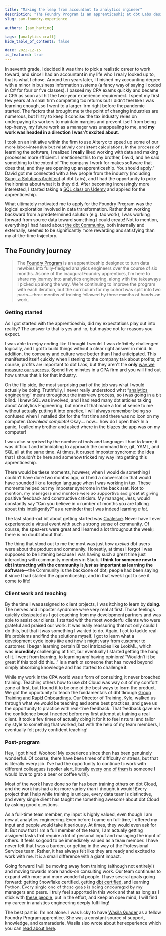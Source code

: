 ```yaml
---
title: "Making the leap from accountant to analytics engineer"
description: "The Foundry Program is an apprenticeship at dbt Labs designed to turn data newbies into fully-fledged analytics engineers over the course of six months. As one of the inaugural foundry apprentices, Sam shares his journey into the practice of analytics engineering."
slug: sam-foundry-experience

authors: [sam_harting]

tags: [analytics craft]
hide_table_of_contents: false

date: 2022-12-15
is_featured: true
---
```


In seventh grade, I decided it was time to pick a realistic career to work toward, and since I had an accountant in my life who I really looked up to, that is what I chose. Around ten years later, I finished my accounting degree with a minor in business information systems (a fancy way of saying I coded in C# for four or five classes). I passed my CPA exams quickly and became a CPA as soon as I hit the two-year experience requirement. I spent my first few years at a small firm completing tax returns but I didn't feel like I was learning enough, so I went to a larger firm right before the pandemic started. The factors that brought me to the point of changing industries are numerous, but I’ll try to keep it concise: the tax industry relies on underpaying its workers to maintain margins and prevent itself from being top-heavy, my future work as a manager was unappealing to me, and **my work was headed in a direction I wasn’t excited about**.

<!--truncate-->

I took on an initiative within the firm to use Alteryx to speed up some of our more labor-intensive but relatively consistent calculations. In the process of learning the software, I realized I **really** liked working with data and making processes more efficient. I mentioned this to my brother, David, and he said something to the extent of “the company I work for makes software that does that, and they are opening up an apprenticeship. You should apply.” David got me connected with a few people from the industry (including [Sung, a Solutions Architect](https://docs.getdbt.com/author/sung_chung) at dbt Labs), and I had the opportunity to poke their brains about what it is they did. After becoming increasingly more interested, I started taking a [SQL class on Udemy](https://www.udemy.com/course/the-complete-sql-bootcamp/) and applied for the apprenticeship.

What ultimately motivated me to apply for the Foundry Program was the logical exploration involved in data transformation. Rather than working backward from a predetermined solution (e.g. tax work), I was working forward from source data toward something I could create! Not to mention, everything I had heard about [the dbt Community](https://www.getdbt.com/community/join-the-community/), both internally and externally, seemed to be significantly more rewarding and satisfying than my at-the-time trajectory.

## The Foundry journey

> The [Foundry Program](https://www.getdbt.com/blog/announcing-the-foundry-program/) is an apprenticeship designed to turn data newbies into fully-fledged analytics engineers over the course of six months. As one of the inaugural Foundry apprentices, I’m here to share my journey into analytics engineering, along with the takeaways I picked up along the way. We’re continuing to improve the program with each iteration, but the curriculum for my cohort was split into two parts—three months of training followed by three months of hands-on work.

### Getting started

As I got started with the apprenticeship, did my expectations play out into reality? The answer to that is yes and no, but maybe not for reasons you expect.

I was able to enjoy coding like I thought I would. I was definitely challenged logically, and I got to build things without a clear right answer in mind. In addition, the company and culture were better than I had anticipated. This manifested itself quickly when listening to the company talk about profits; of course, profits are important to dbt Labs, but they aren't the **only** [way we measure our success](https://github.com/dbt-labs/corp/blob/main/values.md). Spend five minutes in a CPA firm and you will find out how untrue that is for that industry.

On the flip side, the most surprising part of the job was what I would actually be doing. Truthfully, I never really understood what “[analytics engineering](https://www.getdbt.com/what-is-analytics-engineering/)” meant throughout the interview process, so I was going in a bit blind. I knew SQL was involved, and I had read many dbt articles talking about Analytics Engineering, but none of that made a ton of sense to me without actually putting it into practice. I will always remember being so confused when I installed dbt for the first time and there was no icon on my computer. *Download complete!* Okay…. now… how do I open this? In a panic, I called my brother and asked where in the blazes the app was on my computer!

I was also surprised by the number of tools and languages I had to learn; it was difficult and intimidating to approach the command line, git, YAML, and SQL all at the same time. At times, it caused imposter syndrome: the idea that I shouldn’t be here and somehow tricked my way into getting this apprenticeship. 

There would be these moments, however, when I would do something I couldn’t have done two months ago, or I held a conversation that would have sounded like a foreign language when I was working in tax. These moments helped put my imposter syndrome in the back seat. Not to mention, my managers and mentors were so supportive and great at giving positive feedback and constructive criticism. My manager, Jess, would constantly say “Can you believe in x number of months you are talking about this intelligently?” as a reminder that I was indeed learning *a lot*.

The last stand-out bit about getting started was [Coalesce](https://coalesce.getdbt.com/). Never have I ever experienced a virtual event with such a strong sense of community. Of course, the speakers were great and I learned a lot throughout the week; there is no doubt about that. 

The thing that stood out to me the most was just *how excited* dbt users were about the product and community. Honestly, at times I forgot I was supposed to be listening because I was having such a great time just interacting with community members in Slack. **I think for someone new to dbt interacting with the community is *just* as important as learning the software**—the Community is the backbone of dbt; people had been saying it since I had started the apprenticeship, and in that week I got to see it come to life!

### Client work and teaching

By the time I was assigned to client projects, I was itching to learn by **doing**. The nerves and imposter syndrome were very real at first. Those feelings quickly dissipated as I got coaching from my development partners and was able to assist our clients. I started with the most wonderful clients who were grateful and praised our work. It was really reassuring that not only could I do this, but that it was something I wanted to do. Again, I got to tackle real-life problems and find the solutions myself. I got to learn what a development cycle looks like and how it might vary from customer to customer. I began learning certain BI tool intricacies like LookML, which was **incredibly** challenging at first, but eventually I started getting the hang of it. I went from learning, to learning *and* having opinions! “Wouldn’t it be great if this tool did this…” is a mark of someone that has moved beyond simply absorbing knowledge and has started to challenge it.

While my work in the CPA world was a form of consulting, it never broached training. Teaching others how to use dbt Cloud was way out of my comfort zone at first, but I found it to be one of the best ways to learn the product. We got the opportunity to teach the fundamentals of dbt through [Group Training and Rapid Onboardings](https://www.getdbt.com/dbt-labs/services/). Our Director of Training, Kyle, walked us through what we would be teaching and some best practices, and gave us the opportunity to practice with real-time feedback. That feedback gave me the confidence boost I needed before my first attempt at training a real client. It took a few times of actually doing it for it to feel natural and tailor my style to something that worked, but with the help of my team members, I eventually felt pretty confident teaching!

### Post-program

Hey, I got hired! Woohoo! My experience since then has been genuinely wonderful. Of course, there have been times of difficulty or stress, but that is literally every job. I’ve had the opportunity to continue to work with different colleagues (spoiler alert, literally [every](https://docs.getdbt.com/author/lauren_benezra) [one](https://docs.getdbt.com/author/dave_connors) [of](https://docs.getdbt.com/author/wasila_quader) [them](https://docs.getdbt.com/author/grace_goheen) is someone I would love to grab a beer or coffee with).

Most of the work I have done so far has been training others on dbt Cloud, and the work has had a lot more variety than I thought it would! Every project that I help while training is unique, every data team is distinctive, and every single client has taught me something awesome about dbt Cloud by asking good questions.

As a full-time team member, my input is highly valued, even though I am new at analytics engineering. Even before I came on full-time, I offered my input and people would take it seriously. At times, they would even ask for it. But now that I am a full member of the team, I am actually getting assigned tasks that require a lot of personal input and managing the input of others. It feels so good to be immediately valued as a team member. I have never felt that I was a burden, or getting in the way of the Professional Services team. Rather, it has always felt like they are ready and excited to work with me. It is a small difference with a giant impact.

Going forward I will be moving away from training (although not entirely!) and moving towards more hands-on consulting work. Our team continues to expand with more and more wonderful people. I have several goals going forward: getting Snowflake certified, getting [dbt certified](https://www.getdbt.com/dbt-certification/), and learning Python. Every single one of these goals is being encouraged by my managers and peers. I truly feel supported in this work and that as long as I stick with [these people](https://www.getdbt.com/blog/we-the-purple-people/), put in the effort, and keep an open mind, I will find my career in analytics engineering deeply fulfilling!

The best part is: I’m not alone. I was lucky to have [Wasila Quader](https://docs.getdbt.com/author/wasila_quader) as a fellow Foundry Program apprentice. She was a constant source of support, knowledge, and camaraderie. Wasila also wrote about her experience which you can [read about here](https://docs.getdbt.com/blog/wasila-foundry-experience).
